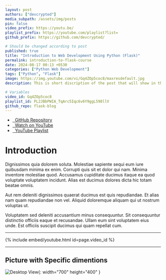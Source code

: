 ```yaml
---
layout: post
authors: ["devcrypted"]
media_subpath: /assets/img/posts
pin: false
video_prefix: https://youtu.be/
playlist_prefix: https://youtube.com/playlist?list=
github_prefix: https://github.com/devcrypted/

# Should be changed according to post
published: true
title: "Introduction to Web Development Using Python (Flask)"
permalink: introduction-to-flask-course
date: 2024-08-17 00:13 +0530
categories: ["Python Web Development"]
tags: ["Python", "Flask"]
image: https://img.youtube.com/vi/Gq4ZOp5coc8/maxresdefault.jpg
description: This is short discription of the post that will show in the post.

# Variables
video_id: Gq4ZOp5coc8
playlist_id: PL2JBbPWIA_TqArc5Iqc6v6Y9ggL598llV
github_repo: flask-blog
---
```


- [<i class="fa-brands fa-github"></i> &nbsp; GitHub Repository]({{page.github_prefix}}{{page.github_repo}})
- [<i class="fa-brands fa-youtube"></i> &nbsp; Watch on YouTube]({{page.video_prefix}}{{page.video_id}})
- [<i class="fa-solid fa-list"></i> &nbsp; YouTube Playlist]({{page.playlist_prefix}}{{page.playlist_id}})

# Introduction

Dignissimos quia dolorem soluta. Molestiae sapiente sequi eum iure quibusdam minima ex enim.
Corrupti quis sit et dolor qui nam. Minima inventore molestiae quod. Accusamus cupiditate
ducimus itaque ea quod voluptate voluptatem incidunt. Alias est ducimus dolores dicta hic
totam beatae omnis.

Aut rem deleniti dignissimos quaerat ducimus est quis repudiandae. Et alias nam quam
repudiandae non vel. Aliquid doloremque aliquam qui ut nostrum voluptas ut.

Voluptatem sed deleniti accusantium minus consequuntur. Sit consequuntur distinctio
officiis eaque et recusandae. Ullam eum sint voluptatem eius unde. Est officiis suscipit ducimus qui quam repellat cum.

---

{% include embed/youtube.html id=page.video_id %}

---

## Picture with Specific dimentions

![Desktop View](/assets/img/sample/mockup.png){: width="700" height="400" }
